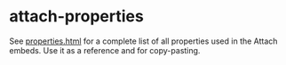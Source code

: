 # attach-properties
See [properties.html](properties.html) for a complete list of all properties used in the Attach embeds. Use it as a reference and for copy-pasting.
